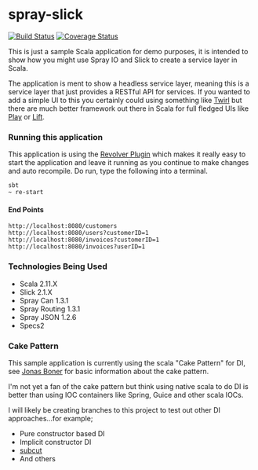spray-slick 
===========
[![Build Status](https://travis-ci.org/lenzenc/spray-slick.svg?branch=ISSUE-1)](https://travis-ci.org/lenzenc/spray-slick)
[![Coverage Status](https://coveralls.io/repos/lenzenc/spray-slick/badge.png?branch=master)](https://coveralls.io/r/lenzenc/spray-slick?branch=master)

This is just a sample Scala application for demo purposes, it is intended to show how you might use Spray IO and Slick to create a service layer in Scala.

The application is ment to show a headless service layer, meaning this is a service layer that just provides a RESTful API for services.  If you wanted to 
add a simple UI to this you certainly could using something like [Twirl](https://github.com/spray/twirl) but there are much better framework out there in Scala for 
full fledged UIs like [Play](http://www.playframework.com/) or [Lift](http://liftweb.net/).

### Running this application
This application is using the [Revolver Plugin](https://github.com/spray/sbt-revolver) which makes it really easy to start the application and leave it running as you 
continue to make changes and auto recompile.  Do run, type the following into a terminal.

    sbt
    ~ re-start
    
#### End Points

    http://localhost:8080/customers
    http://localhost:8080/users?customerID=1
    http://localhost:8080/invoices?customerID=1
    http://localhost:8080/invoices?userID=1
    
### Technologies Being Used
* Scala 2.11.X
* Slick 2.1.X
* Spray Can 1.3.1
* Spray Routing 1.3.1
* Spray JSON 1.2.6
* Specs2

### Cake Pattern
This sample application is currently using the scala "Cake Pattern" for DI, see [Jonas Boner](http://jonasboner.com/2008/10/06/real-world-scala-dependency-injection-di/)
for basic information about the cake pattern.
 
I'm not yet a fan of the cake pattern but think using native scala to do DI is better than using IOC containers like
Spring, Guice and other scala IOCs.

I will likely be creating branches to this project to test out other DI approaches...for example;

* Pure constructor based DI
* Implicit constructor DI
* [subcut](https://github.com/dickwall/subcut)
* And others